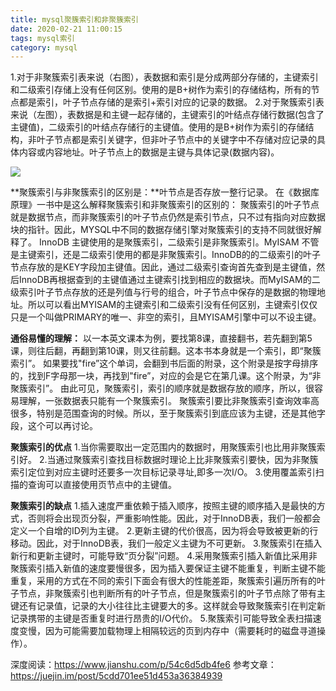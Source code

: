 ```yaml
---
title: mysql聚簇索引和非聚簇索引
date: 2020-02-21 11:00:15
tags: mysql索引
category: mysql
---
```



1.对于非聚簇索引表来说（右图），表数据和索引是分成两部分存储的，主键索引和二级索引存储上没有任何区别。使用的是B+树作为索引的存储结构，所有的节点都是索引，叶子节点存储的是索引+索引对应的记录的数据。
2.对于聚簇索引表来说（左图），表数据是和主键一起存储的，主键索引的叶结点存储行数据(包含了主键值)，二级索引的叶结点存储行的主键值。使用的是B+树作为索引的存储结构，非叶子节点都是索引关键字，但非叶子节点中的关键字中不存储对应记录的具体内容或内容地址。叶子节点上的数据是主键与具体记录(数据内容)。

![](http://119.29.18.20/img/mysql.png)

**聚簇索引与非聚簇索引的区别是：**叶节点是否存放一整行记录。
在《数据库原理》一书中是这么解释聚簇索引和非聚簇索引的区别的：
聚簇索引的叶子节点就是数据节点，而非聚簇索引的叶子节点仍然是索引节点，只不过有指向对应数据块的指针。因此，MYSQL中不同的数据存储引擎对聚簇索引的支持不同就很好解释了。
InnoDB 主键使用的是聚簇索引，二级索引是非聚簇索引。MyISAM 不管是主键索引，还是二级索引使用的都是非聚簇索引。InnoDB的的二级索引的叶子节点存放的是KEY字段加主键值。因此，通过二级索引查询首先查到是主键值，然后InnoDB再根据查到的主键值通过主键索引找到相应的数据块。而MyISAM的二级索引叶子节点存放的还是列值与行号的组合，叶子节点中保存的是数据的物理地址。所以可以看出MYISAM的主键索引和二级索引没有任何区别，主键索引仅仅只是一个叫做PRIMARY的唯一、非空的索引，且MYISAM引擎中可以不设主键。



**通俗易懂的理解：**
以一本英文课本为例，要找第8课，直接翻书，若先翻到第5课，则往后翻，再翻到第10课，则又往前翻。这本书本身就是一个索引，即“聚簇索引”。
如果要找"fire”这个单词，会翻到书后面的附录，这个附录是按字母排序的，找到F字母那一块，再找到"fire”，对应的会是它在第几课。这个附录，为“非聚簇索引”。
由此可见，聚簇索引，索引的顺序就是数据存放的顺序，所以，很容易理解，一张数据表只能有一个聚簇索引。
聚簇索引要比非聚簇索引查询效率高很多，特别是范围查询的时候。所以，至于聚簇索引到底应该为主键，还是其他字段，这个可以再讨论。


**聚簇索引的优点**
1.当你需要取出一定范围内的数据时，用聚簇索引也比用非聚簇索引好。
2.当通过聚簇索引查找目标数据时理论上比非聚簇索引要快，因为非聚簇索引定位到对应主键时还要多一次目标记录寻址,即多一次I/O。
3.使用覆盖索引扫描的查询可以直接使用页节点中的主键值。


**聚簇索引的缺点**
1.插入速度严重依赖于插入顺序，按照主键的顺序插入是最快的方式，否则将会出现页分裂，严重影响性能。因此，对于InnoDB表，我们一般都会定义一个自增的ID列为主键。
2.更新主键的代价很高，因为将会导致被更新的行移动。因此，对于InnoDB表，我们一般定义主键为不可更新。
3.聚簇索引在插入新行和更新主键时，可能导致“页分裂”问题。
4.采用聚簇索引插入新值比采用非聚簇索引插入新值的速度要慢很多，因为插入要保证主键不能重复，判断主键不能重复，采用的方式在不同的索引下面会有很大的性能差距，聚簇索引遍历所有的叶子节点，非聚簇索引也判断所有的叶子节点，但是聚簇索引的叶子节点除了带有主键还有记录值，记录的大小往往比主键要大的多。这样就会导致聚簇索引在判定新记录携带的主键是否重复时进行昂贵的I/O代价。
5.聚簇索引可能导致全表扫描速度变慢，因为可能需要加载物理上相隔较远的页到内存中（需要耗时的磁盘寻道操作）。





深度阅读：https://www.jianshu.com/p/54c6d5db4fe6
参考文章：https://juejin.im/post/5cdd701ee51d453a36384939
